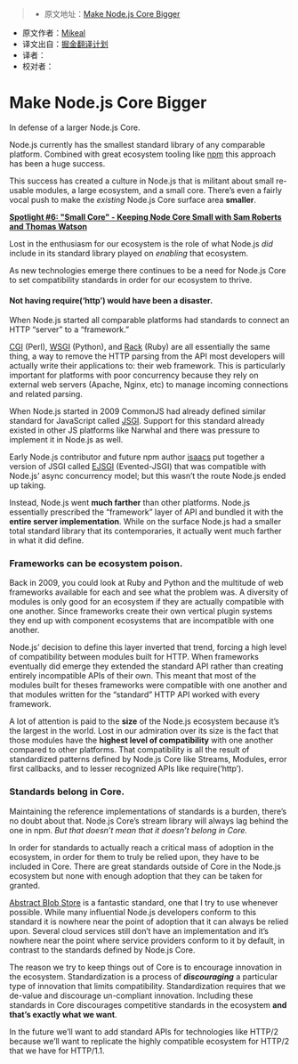 > * 原文地址：[Make Node.js Core Bigger](https://medium.com/node-js-javascript/make-node-js-core-bigger-97ca7ef62b77#.7ofxzzhpt)
* 原文作者：[Mikeal](https://medium.com/@mikeal?source=post_header_lockup)
* 译文出自：[掘金翻译计划](https://github.com/xitu/gold-miner)
* 译者：
* 校对者：

# Make Node.js Core Bigger #

In defense of a larger Node.js Core.

Node.js currently has the smallest standard library of any comparable platform. Combined with great ecosystem tooling like [npm](https://npmjs.org/) this approach has been a huge success.

This success has created a culture in Node.js that is militant about small re-usable modules, a large ecosystem, and a small core. There’s even a fairly vocal push to make the *existing* Node.js Core surface area **smaller**.

[**Spotlight #6: "Small Core" - Keeping Node Core Small with Sam Roberts and Thomas Watson**](https://changelog.com/spotlight/6) 

Lost in the enthusiasm for our ecosystem is the role of what Node.js *did* include in its standard library played on *enabling* that ecosystem.

As new technologies emerge there continues to be a need for Node.js Core to set compatibility standards in order for our ecosystem to thrive.

#### Not having require(‘http’) would have been a disaster. ####

When Node.js started all comparable platforms had standards to connect an HTTP “server” to a “framework.”

[CGI](https://www.w3.org/CGI/) (Perl), [WSGI](https://en.wikipedia.org/wiki/Web_Server_Gateway_Interface) (Python), and [Rack](https://en.wikipedia.org/wiki/Rack_%28web_server_interface%29) (Ruby) are all essentially the same thing, a way to remove the HTTP parsing from the API most developers will actually write their applications to: their web framework. This is particularly important for platforms with poor concurrency because they rely on external web servers (Apache, Nginx, etc) to manage incoming connections and related parsing.

When Node.js started in 2009 CommonJS had already defined similar standard for JavaScript called [JSGI](http://wiki.commonjs.org/wiki/JSGI). Support for this standard already existed in other JS platforms like Narwhal and there was pressure to implement it in Node.js as well.

Early Node.js contributor and future npm author [isaacs](https://github.com/isaacs) put together a version of JSGI called [EJSGI](https://github.com/isaacs/ejsgi) (Evented-JSGI) that was compatible with Node.js’ async concurrency model; but this wasn’t the route Node.js ended up taking.

Instead, Node.js went **much farther** than other platforms. Node.js essentially prescribed the “framework” layer of API and bundled it with the **entire server implementation**. While on the surface Node.js had a smaller total standard library that its contemporaries, it actually went much farther in what it did define.

### Frameworks can be ecosystem poison. ###

Back in 2009, you could look at Ruby and Python and the multitude of web frameworks available for each and see what the problem was. A diversity of modules is only good for an ecosystem if they are actually compatible with one another. Since frameworks create their own vertical plugin systems they end up with component ecosystems that are incompatible with one another.

Node.js’ decision to define this layer inverted that trend, forcing a high level of compatibility between modules built for HTTP. When frameworks eventually did emerge they extended the standard API rather than creating entirely incompatible APIs of their own. This meant that most of the modules built for theses frameworks were compatible with one another and that modules written for the “standard” HTTP API worked with every framework.

A lot of attention is paid to the **size** of the Node.js ecosystem because it’s the largest in the world. Lost in our admiration over its size is the fact that those modules have the **highest level of compatibility** with one another compared to other platforms. That compatibility is all the result of standardized patterns defined by Node.js Core like Streams, Modules, error first callbacks, and to lesser recognized APIs like require(‘http’).

### Standards belong in Core. ###

Maintaining the reference implementations of standards is a burden, there’s no doubt about that. Node.js Core’s stream library will always lag behind the one in npm. *But that doesn’t mean that it doesn’t belong in Core.*

In order for standards to actually reach a critical mass of adoption in the ecosystem, in order for them to truly be relied upon, they have to be included in Core. There are great standards outside of Core in the Node.js ecosystem but none with enough adoption that they can be taken for granted.

[Abstract Blob Store](https://github.com/maxogden/abstract-blob-store) is a fantastic standard, one that I try to use whenever possible. While many influential Node.js developers conform to this standard it is nowhere near the point of adoption that it can always be relied upon. Several cloud services still don’t have an implementation and it’s nowhere near the point where service providers conform to it by default, in contrast to the standards defined by Node.js Core.

The reason we try to keep things out of Core is to encourage innovation in the ecosystem. Standardization is a process of ***discouraging*** a particular type of innovation that limits compatibility. Standardization requires that we de-value and discourage un-compliant innovation. Including these standards in Core discourages competitive standards in the ecosystem **and that’s exactly what we want**.

In the future we’ll want to add standard APIs for technologies like HTTP/2 because we’ll want to replicate the highly compatible ecosystem for HTTP/2 that we have for HTTP/1.1.
